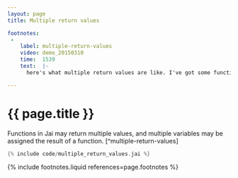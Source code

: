```yaml
---
layout: page
title: Multiple return values

footnotes:
 -
    label: multiple-return-values
    video: demo_20150310
    time:  1539
    text:  |-
      here's what multiple return values are like. I've got some function `foo :: () -> int, int`. It takes no arguments, and it returns, instead of one int, it returns two ints. It returns `int, int`, and I'm going to `return 3, 5;`. I've got an `int x` and an `int y`, and you can take both values by just saying `x,y = foo();`.

---
```



# {{ page.title }}

Functions in Jai may return multiple values, and multiple variables may be assigned the result of a function. [^multiple-return-values]

```cpp
{% include code/multiple_return_values.jai %}
```


{% include footnotes.liquid references=page.footnotes %}
